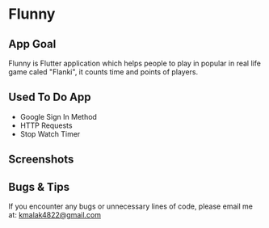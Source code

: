 # Flunny

## App Goal
Flunny is Flutter application which helps people to play in popular in real life game caled "Flanki", it counts time and points of players. 

## Used To Do App
- Google Sign In Method
- HTTP Requests
- Stop Watch Timer

## Screenshots


## Bugs & Tips
If you encounter any bugs or unnecessary lines of code, please email me at: kmalak4822@gmail.com




